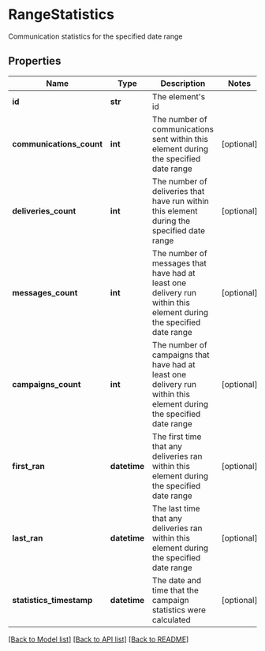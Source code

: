 # RangeStatistics

Communication statistics for the specified date range
## Properties
Name | Type | Description | Notes
------------ | ------------- | ------------- | -------------
**id** | **str** | The element&#39;s id | 
**communications_count** | **int** | The number of communications sent within this element during the specified date range | [optional] 
**deliveries_count** | **int** | The number of deliveries that have run within this element during the specified date range | [optional] 
**messages_count** | **int** | The number of messages that have had at least one delivery run within this element during the specified date range | [optional] 
**campaigns_count** | **int** | The number of campaigns that have had at least one delivery run within this element during the specified date range | [optional] 
**first_ran** | **datetime** | The first time that any deliveries ran within this element during the specified date range | [optional] 
**last_ran** | **datetime** | The last time that any deliveries ran within this element during the specified date range | [optional] 
**statistics_timestamp** | **datetime** | The date and time that the campaign statistics were calculated | [optional] 

[[Back to Model list]](../README.md#documentation-for-models) [[Back to API list]](../README.md#documentation-for-api-endpoints) [[Back to README]](../README.md)


